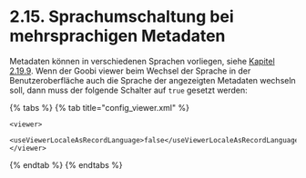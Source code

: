 # 2.15. Sprachumschaltung bei mehrsprachigen Metadaten

Metadaten können in verschiedenen Sprachen vorliegen, siehe [Kapitel 2.19.9](2.19/2.19.10.md). Wenn der Goobi viewer beim Wechsel der Sprache in der Benutzeroberfläche auch die Sprache der angezeigten Metadaten wechseln soll, dann muss der folgende Schalter auf `true` gesetzt werden:

{% tabs %}
{% tab title="config\_viewer.xml" %}
```markup
<viewer>
    <useViewerLocaleAsRecordLanguage>false</useViewerLocaleAsRecordLanguage>
</viewer>
```
{% endtab %}
{% endtabs %}




